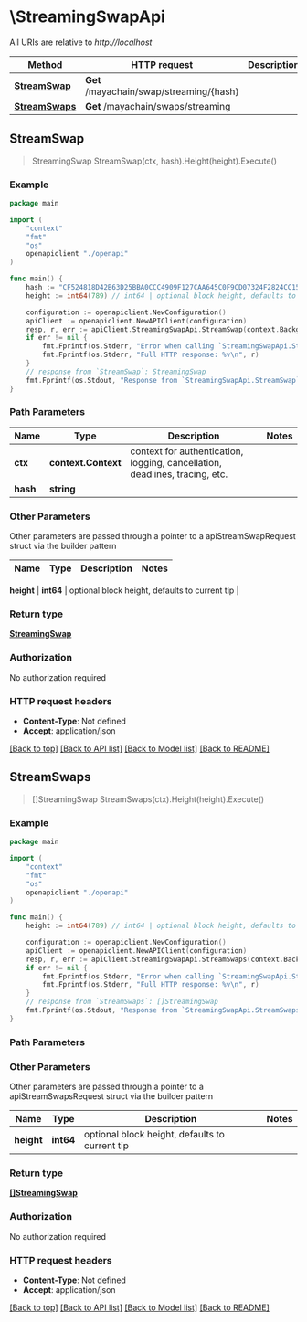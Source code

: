 # \StreamingSwapApi

All URIs are relative to *http://localhost*

Method | HTTP request | Description
------------- | ------------- | -------------
[**StreamSwap**](StreamingSwapApi.md#StreamSwap) | **Get** /mayachain/swap/streaming/{hash} | 
[**StreamSwaps**](StreamingSwapApi.md#StreamSwaps) | **Get** /mayachain/swaps/streaming | 



## StreamSwap

> StreamingSwap StreamSwap(ctx, hash).Height(height).Execute()





### Example

```go
package main

import (
    "context"
    "fmt"
    "os"
    openapiclient "./openapi"
)

func main() {
    hash := "CF524818D42B63D25BBA0CCC4909F127CAA645C0F9CD07324F2824CC151A64C7" // string | 
    height := int64(789) // int64 | optional block height, defaults to current tip (optional)

    configuration := openapiclient.NewConfiguration()
    apiClient := openapiclient.NewAPIClient(configuration)
    resp, r, err := apiClient.StreamingSwapApi.StreamSwap(context.Background(), hash).Height(height).Execute()
    if err != nil {
        fmt.Fprintf(os.Stderr, "Error when calling `StreamingSwapApi.StreamSwap``: %v\n", err)
        fmt.Fprintf(os.Stderr, "Full HTTP response: %v\n", r)
    }
    // response from `StreamSwap`: StreamingSwap
    fmt.Fprintf(os.Stdout, "Response from `StreamingSwapApi.StreamSwap`: %v\n", resp)
}
```

### Path Parameters


Name | Type | Description  | Notes
------------- | ------------- | ------------- | -------------
**ctx** | **context.Context** | context for authentication, logging, cancellation, deadlines, tracing, etc.
**hash** | **string** |  | 

### Other Parameters

Other parameters are passed through a pointer to a apiStreamSwapRequest struct via the builder pattern


Name | Type | Description  | Notes
------------- | ------------- | ------------- | -------------

 **height** | **int64** | optional block height, defaults to current tip | 

### Return type

[**StreamingSwap**](StreamingSwap.md)

### Authorization

No authorization required

### HTTP request headers

- **Content-Type**: Not defined
- **Accept**: application/json

[[Back to top]](#) [[Back to API list]](../README.md#documentation-for-api-endpoints)
[[Back to Model list]](../README.md#documentation-for-models)
[[Back to README]](../README.md)


## StreamSwaps

> []StreamingSwap StreamSwaps(ctx).Height(height).Execute()





### Example

```go
package main

import (
    "context"
    "fmt"
    "os"
    openapiclient "./openapi"
)

func main() {
    height := int64(789) // int64 | optional block height, defaults to current tip (optional)

    configuration := openapiclient.NewConfiguration()
    apiClient := openapiclient.NewAPIClient(configuration)
    resp, r, err := apiClient.StreamingSwapApi.StreamSwaps(context.Background()).Height(height).Execute()
    if err != nil {
        fmt.Fprintf(os.Stderr, "Error when calling `StreamingSwapApi.StreamSwaps``: %v\n", err)
        fmt.Fprintf(os.Stderr, "Full HTTP response: %v\n", r)
    }
    // response from `StreamSwaps`: []StreamingSwap
    fmt.Fprintf(os.Stdout, "Response from `StreamingSwapApi.StreamSwaps`: %v\n", resp)
}
```

### Path Parameters



### Other Parameters

Other parameters are passed through a pointer to a apiStreamSwapsRequest struct via the builder pattern


Name | Type | Description  | Notes
------------- | ------------- | ------------- | -------------
 **height** | **int64** | optional block height, defaults to current tip | 

### Return type

[**[]StreamingSwap**](StreamingSwap.md)

### Authorization

No authorization required

### HTTP request headers

- **Content-Type**: Not defined
- **Accept**: application/json

[[Back to top]](#) [[Back to API list]](../README.md#documentation-for-api-endpoints)
[[Back to Model list]](../README.md#documentation-for-models)
[[Back to README]](../README.md)

